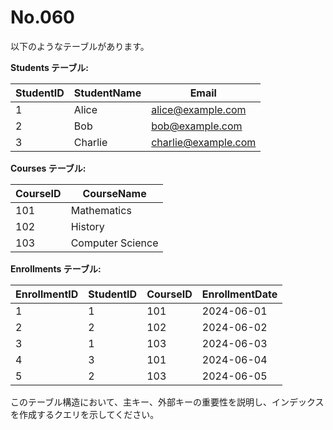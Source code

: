 # No.060

以下のようなテーブルがあります。

**Students テーブル:**

| StudentID | StudentName | Email              |
|-----------|-------------|--------------------|
| 1         | Alice       | alice@example.com  |
| 2         | Bob         | bob@example.com    |
| 3         | Charlie     | charlie@example.com|

**Courses テーブル:**

| CourseID | CourseName         |
|----------|--------------------|
| 101      | Mathematics        |
| 102      | History            |
| 103      | Computer Science   |

**Enrollments テーブル:**

| EnrollmentID | StudentID | CourseID | EnrollmentDate |
|--------------|-----------|----------|----------------|
| 1            | 1         | 101      | 2024-06-01     |
| 2            | 2         | 102      | 2024-06-02     |
| 3            | 1         | 103      | 2024-06-03     |
| 4            | 3         | 101      | 2024-06-04     |
| 5            | 2         | 103      | 2024-06-05     |

このテーブル構造において、主キー、外部キーの重要性を説明し、インデックスを作成するクエリを示してください。
